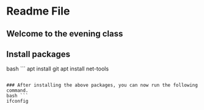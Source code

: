 # Readme File

## Welcome to the evening class

## Install packages
bash ```
apt install git
apt install net-tools
```

### After installing the above packages, you can now run the following command.
bash ```
ifconfig
```
